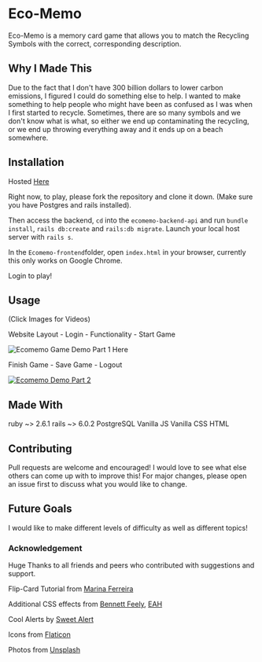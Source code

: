 # Eco-Memo

Eco-Memo is a memory card game that allows you to match the Recycling Symbols with the correct, corresponding description. 

## Why I Made This
Due to the fact that I don't have 300 billion dollars to lower carbon emissions, I figured I could do something else to help. I wanted to make something to help people who might have been as confused as I was when I first started to recycle. Sometimes, there are so many symbols and we don't know what is what, so either we end up contaminating the recycling, or we end up throwing everything away and it ends up on a beach somewhere. 

## Installation

Hosted [Here](https://eco-memo.herokuapp.com/)

Right now, to play, please fork the repository and clone it down. (Make sure you have Postgres and rails installed). 

Then access the backend, ```cd``` into the ```ecomemo-backend-api``` and run ```bundle install```, ```rails db:create``` and ```rails:db migrate```. Launch your local host server with ```rails s```. 

In the ```Ecomemo-frontend```folder, open ```index.html``` in your browser, currently this only works on Google Chrome.

Login to play!

## Usage

(Click Images for Videos)

Website Layout - Login - Functionality - Start Game

![Ecomemo Game Demo Part 1 Here](https://github.com/moliver4/ecomemo-frontend/blob/master/ezgif.com-optimize.gif)

Finish Game - Save Game - Logout

[![Ecomemo Demo Part 2](http://img.youtube.com/vi/Ee7n20BxfXo/0.jpg)](http://www.youtube.com/watch?v=Ee7n20BxfXo "Ecomemo Demo Part 2")

## Made With
ruby ~> 2.6.1
rails ~> 6.0.2
PostgreSQL
Vanilla JS
Vanilla CSS
HTML


## Contributing
Pull requests are welcome and encouraged! I would love to see what else others can come up with to improve this! 
For major changes, please open an issue first to discuss what you would like to change.

## Future Goals
I would like to make different levels of difficulty as well as different topics! 


### Acknowledgement
Huge Thanks to all friends and peers who contributed with suggestions and support.

Flip-Card Tutorial from [Marina Ferreira](https://www.freecodecamp.org/news/vanilla-javascript-tutorial-build-a-memory-game-in-30-minutes-e542c4447eae/)

Additional CSS effects from [Bennett Feely](https://codepen.io/bennettfeely/pen/CkHng), [EAH](https://codepen.io/harlleye/pen/jEJeb)

Cool  Alerts by [Sweet Alert](https://sweetalert2.github.io/#examples)

Icons from [Flaticon](https://www.flaticon.com/home)

Photos from [Unsplash](https://unsplash.com/)
